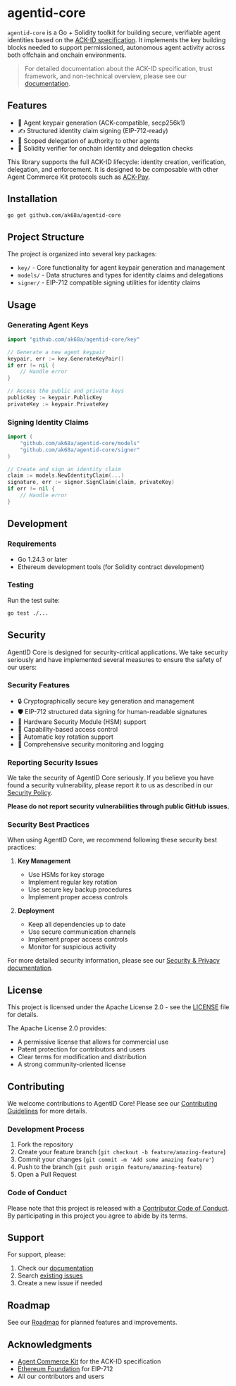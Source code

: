 # agentid-core

`agentid-core` is a Go + Solidity toolkit for building secure, verifiable agent identities based on the [ACK-ID specification](https://www.agentcommercekit.com/ack-id/introduction). It implements the key building blocks needed to support permissioned, autonomous agent activity across both offchain and onchain environments.

> For detailed documentation about the ACK-ID specification, trust framework, and non-technical overview, please see our [documentation](./docs/README.md).

## Features

- 🔐 Agent keypair generation (ACK-compatible, secp256k1)
- ✍️ Structured identity claim signing (EIP-712-ready)
- 🧾 Scoped delegation of authority to other agents
- 🧠 Solidity verifier for onchain identity and delegation checks

This library supports the full ACK-ID lifecycle: identity creation, verification, delegation, and enforcement. It is designed to be composable with other Agent Commerce Kit protocols such as [ACK-Pay](https://www.agentcommercekit.com/ack-pay/introduction).

## Installation

```bash
go get github.com/ak68a/agentid-core
```

## Project Structure

The project is organized into several key packages:

- `key/` - Core functionality for agent keypair generation and management
- `models/` - Data structures and types for identity claims and delegations
- `signer/` - EIP-712 compatible signing utilities for identity claims

## Usage

### Generating Agent Keys

```go
import "github.com/ak68a/agentid-core/key"

// Generate a new agent keypair
keypair, err := key.GenerateKeyPair()
if err != nil {
    // Handle error
}

// Access the public and private keys
publicKey := keypair.PublicKey
privateKey := keypair.PrivateKey
```

### Signing Identity Claims

```go
import (
    "github.com/ak68a/agentid-core/models"
    "github.com/ak68a/agentid-core/signer"
)

// Create and sign an identity claim
claim := models.NewIdentityClaim(...)
signature, err := signer.SignClaim(claim, privateKey)
if err != nil {
    // Handle error
}
```

## Development

### Requirements

- Go 1.24.3 or later
- Ethereum development tools (for Solidity contract development)

### Testing

Run the test suite:

```bash
go test ./...
```

## Security

AgentID Core is designed for security-critical applications. We take security seriously and have implemented several measures to ensure the safety of our users:

### Security Features

- 🔒 Cryptographically secure key generation and management
- 🛡️ EIP-712 structured data signing for human-readable signatures
- 🔐 Hardware Security Module (HSM) support
- 🎯 Capability-based access control
- 🔄 Automatic key rotation support
- 🚨 Comprehensive security monitoring and logging

### Reporting Security Issues

We take the security of AgentID Core seriously. If you believe you have found a security vulnerability, please report it to us as described in our [Security Policy](./SECURITY.md).

**Please do not report security vulnerabilities through public GitHub issues.**

### Security Best Practices

When using AgentID Core, we recommend following these security best practices:

1. **Key Management**
   - Use HSMs for key storage
   - Implement regular key rotation
   - Use secure key backup procedures
   - Implement proper access controls

2. **Deployment**
   - Keep all dependencies up to date
   - Use secure communication channels
   - Implement proper access controls
   - Monitor for suspicious activity

For more detailed security information, please see our [Security & Privacy documentation](./docs/security-privacy.md).

## License

This project is licensed under the Apache License 2.0 - see the [LICENSE](./LICENSE) file for details.

The Apache License 2.0 provides:
- A permissive license that allows for commercial use
- Patent protection for contributors and users
- Clear terms for modification and distribution
- A strong community-oriented license

## Contributing

We welcome contributions to AgentID Core! Please see our [Contributing Guidelines](./CONTRIBUTING.md) for more details.

### Development Process

1. Fork the repository
2. Create your feature branch (`git checkout -b feature/amazing-feature`)
3. Commit your changes (`git commit -m 'Add some amazing feature'`)
4. Push to the branch (`git push origin feature/amazing-feature`)
5. Open a Pull Request

### Code of Conduct

Please note that this project is released with a [Contributor Code of Conduct](./CODE_OF_CONDUCT.md). By participating in this project you agree to abide by its terms.

## Support

For support, please:
1. Check our [documentation](./docs/README.md)
2. Search [existing issues](https://github.com/ak68a/agentid-core/issues)
3. Create a new issue if needed

## Roadmap

See our [Roadmap](./docs/ROADMAP.md) for planned features and improvements.

## Acknowledgments

- [Agent Commerce Kit](https://www.agentcommercekit.com) for the ACK-ID specification
- [Ethereum Foundation](https://ethereum.org) for EIP-712
- All our contributors and users
